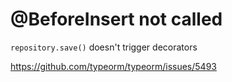 # @BeforeInsert not called

`repository.save()` doesn't trigger decorators

https://github.com/typeorm/typeorm/issues/5493

